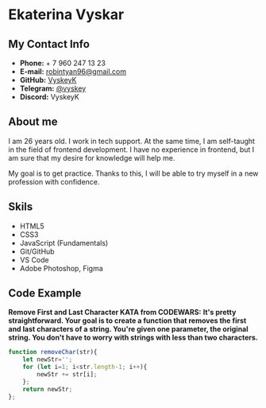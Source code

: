 # Ekaterina Vyskar
## My Contact Info
* **Phone:** + 7 960 247 13 23
* **E-mail:** robintyan96@gmail.com
* **GitHub:** [VyskeyK](https://github.com/VyskeyK)
* **Telegram:** [@vyskey](https://t.me/vyskey)
* **Discord:** VyskeyK
## About me
I am 26 years old. I work in tech support. At the same time, I am self-taught in the field of frontend development. I have no experience in frontend, but I am sure that my desire for knowledge will help me.

My goal is to get practice. Thanks to this, I will be able to try myself in a new profession with confidence.
## Skils
* HTML5
* CSS3
* JavaScript (Fundamentals)
* Git/GitHub
* VS Code
* Adobe Photoshop, Figma
## Code Example
**Remove First and Last Character KATA from CODEWARS:** __It's pretty straightforward. Your goal is to create a function that removes the first and last characters of a string. You're given one parameter, the original string. You don't have to worry with strings with less than two characters.__

```js
function removeChar(str){
    let newStr='';
    for (let i=1; i<str.length-1; i++){
        newStr += str[i];
    };
    return newStr;
};
```